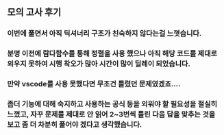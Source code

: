 ## 모의 고사 후기

### 이번에 풀면서 아직 딕셔너리 구조가 친숙하지 않다는걸 느꼇습니다.
### 분명 이전에 람다함수를 통해 정렬을 사용 했으나 아직 해당 코드를 제대로 외우지 못하여 시행 착오가 많아 시간이 많이 딜레이 되었습니다.
### 만약 vscode를 사용 못했다면 무조건 틀렸던 문제였겠죠....
### 좀더 기능에 대해 숙지하고 사용하는 공식 등을 외워야 할 필요성을 절실히 느꼈고, 자꾸 문제를 제대로 안 읽어 2~3번씩 틀린 다음 답을 맞추는 것을 보고 좀 더 차분히 풀어야 겠다고 생각했습니다.